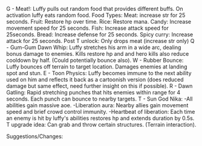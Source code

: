 G - Meat!: Luffy pulls out random food that provides different buffs. On activation luffy eats random food.
     Food Types:
                             Meat: increase str for 25 seconds.
                             Fruit: Restore hp over time.
                             Rice: Restore mana.
                             Candy: Increase movement speed for 25 seconds.
                             Fish: Increase attack speed for 25seconds.
                             Bread: Increase defense for 25 seconds.
                             Spicy curry: Increase attack for 25 seconds.
                 Post T unlock: Only drops meat (increase str only)
Q - Gum-Gum Dawn Whip: Luffy stretches his arm in a wide arc, dealing bonus damage to enemies. Kills restore hp and  and hero kills also reduce cooldown by half. (Could potentially bounce also).
W - Rubber Bounce: Luffy bounces off terrain to target location. Damages enemies at landing spot and stun.
E - Toon Physics: Luffy becomes immune to the next ability used on him and reflects it back as a cartoonish version (does reduced damage but same effect, need further insight on this if possible).
R - Dawn Gatling: Rapid stretching punches that hits  enemies within range for 4 seconds. Each punch can bounce to nearby targets.
T - Sun God Nika: 
            -All abilities gain massive aoe.
            -Liberation aura: Nearby allies gain movement speed and brief crowd control immunity.
            -Heartbeat of liberation: Each time an enemy is hit by  luffy's abilities restores hp and extends duration by 0.5s.
T upgrade idea: Can grab and throw certain structures. (Terrain interaction).

Suggestions/Changes: